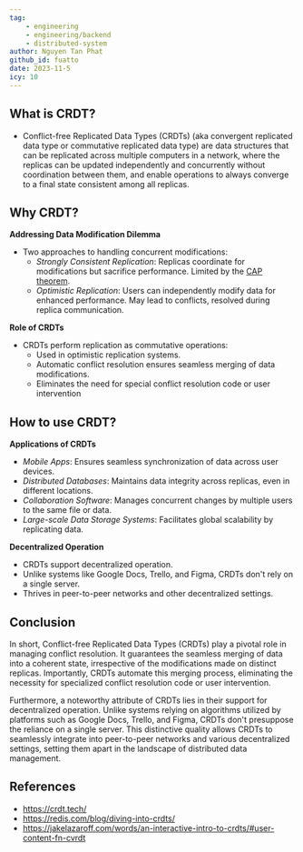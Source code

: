 ```yaml
---
tag:
    - engineering
    - engineering/backend
    - distributed-system
author: Nguyen Tan Phat
github_id: fuatto
date: 2023-11-5
icy: 10
---
```


## What is CRDT?

- Conflict-free Replicated Data Types (CRDTs) (aka convergent replicated data type or commutative replicated data type)
are data structures that can be replicated across multiple computers in a network, where the replicas can be updated independently and concurrently without coordination between them, and enable operations to always converge to a final state consistent among all replicas.

## Why CRDT?

**Addressing Data Modification Dilemma**

- Two approaches to handling concurrent modifications:
    - *Strongly Consistent Replication*: Replicas coordinate for modifications but sacrifice performance. Limited by the [CAP theorem](https://en.wikipedia.org/wiki/CAP_theorem).
    - *Optimistic Replication*: Users can independently modify data for enhanced performance. May lead to conflicts, resolved during replica communication.

**Role of CRDTs**

- CRDTs perform replication as commutative operations:
    - Used in optimistic replication systems.
    - Automatic conflict resolution ensures seamless merging of data modifications.
    - Eliminates the need for special conflict resolution code or user intervention

## How to use CRDT?

**Applications of CRDTs**

- *Mobile Apps*:
Ensures seamless synchronization of data across user devices.
- *Distributed Databases*:
Maintains data integrity across replicas, even in different locations.
- *Collaboration Software*:
Manages concurrent changes by multiple users to the same file or data.
- *Large-scale Data Storage Systems*:
Facilitates global scalability by replicating data.

**Decentralized Operation**

- CRDTs support decentralized operation.
- Unlike systems like Google Docs, Trello, and Figma, CRDTs don't rely on a single server.
- Thrives in peer-to-peer networks and other decentralized settings.

## Conclusion

In short, Conflict-free Replicated Data Types (CRDTs) play a pivotal role in managing conflict resolution. It guarantees the seamless merging of data into a coherent state, irrespective of the modifications made on distinct replicas. Importantly, CRDTs automate this merging process, eliminating the necessity for specialized conflict resolution code or user intervention.

Furthermore, a noteworthy attribute of CRDTs lies in their support for decentralized operation. Unlike systems relying on algorithms utilized by platforms such as Google Docs, Trello, and Figma, CRDTs don't presuppose the reliance on a single server. This distinctive quality allows CRDTs to seamlessly integrate into peer-to-peer networks and various decentralized settings, setting them apart in the landscape of distributed data management.

## References

- https://crdt.tech/
- https://redis.com/blog/diving-into-crdts/
- https://jakelazaroff.com/words/an-interactive-intro-to-crdts/#user-content-fn-cvrdt